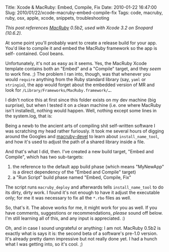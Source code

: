 Title: Xcode & MacRuby: Embed, Compile, Fix
Date: 2010-01-22 16:47:00
Slug: 2010/01/22/xcode-macruby-embed-compile-fix
Tags: code, macruby, ruby, osx, apple, xcode, snippets, troubleshooting


_This post references [MacRuby][1] 0.5b2, used with Xcode 3.2 on Snopard
(10.6.2)._

At some point you'll probably want to create a release build for your app.
You'd like to compile it and embed the MacRuby framework so the app is self-
contained. Cool beans.

Unfortunately, it's not as easy as it seems. Yes, the MacRuby Xcode template
contains both an "Embed" and a "Compile" target, and they _seem_ to work fine.
;) The problem I ran into, though, was that whenever you would `require`
anything from the Ruby standard library (say, `yaml` or `stringio`), the app
would forget about the embedded version of MR and look for
`/Library/Frameworks/MacRuby.framework/…`.

I didn't notice this at first since this folder exists on my dev machine (big
surprise), but when I tested it on a clean machine (i.e. one where MacRuby
isn't installed), nothing would happen. Well, nothing except some lines in the
system.log, that is:

Being a newb to the ancient arts of compiling shit self-written software I was
scratching my head rather furiously. It took me several hours of digging
around the Googles and [macruby-devel][2] to learn about `install_name_tool`,
and how it's used to adjust the path of a shared library inside a file.

And that's what I did, then. I've created a new build target, "Embed and
Compile", which has two sub-targets:

  1. the reference to the default app build phase (which means "MyNewApp" is a direct dependency of the "Embed and Compile" target)
  2. a "Run Script" build phase named "Embed, Compile, Fix"

The script runs `macruby_deploy` and afterwards tells `install_name_tool` to
do its dirty, dirty work. I found it's not enough to have it adjust the
executable only; for me it was necessary to fix all the `*.rbo` files as well.

So, that's it. The above works for me, it might work for you as well. If you
have comments, suggestions or recommendations, _please_ sound off below. I'm
still learning all of this, and any input is appreciated. :)

Oh, and in case I sound ungrateful or anything: I am not. MacRuby 0.5b2 is
exactly what is says it is: the second beta of a software's pre-1.0 version.
It's already pretty damn impressive but not really done yet. I had a hunch
what I was getting into, so it's cool. ;)

   [1]: http://macruby.org
   [2]: http://www.mail-archive.com/macruby-devel@lists.macosforge.org/info.html
